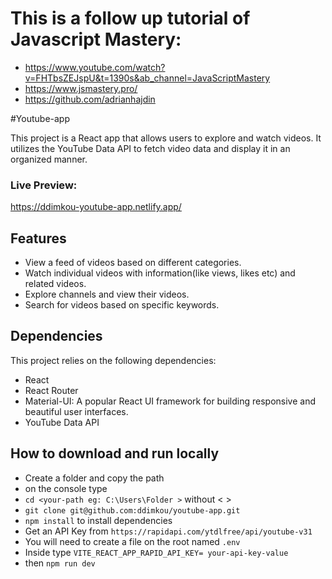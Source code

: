 # **This is a follow up tutorial of Javascript Mastery:**
* https://www.youtube.com/watch?v=FHTbsZEJspU&t=1390s&ab_channel=JavaScriptMastery
* https://www.jsmastery.pro/
* https://github.com/adrianhajdin


#Youtube-app

This project is a React app that allows users to explore and watch videos. It utilizes the YouTube Data API to fetch video data and display it in an organized manner.

### Live Preview:
https://ddimkou-youtube-app.netlify.app/

## Features

- View a feed of videos based on different categories.
- Watch individual videos with information(like views, likes etc) and related videos.
- Explore channels and view their videos.
- Search for videos based on specific keywords.

## Dependencies

This project relies on the following dependencies:

- React
- React Router
- Material-UI: A popular React UI framework for building responsive and beautiful user interfaces.
- YouTube Data API


## How to download and run locally
- Create a folder and copy the path
- on the console type  
-  ` cd <your-path eg: C:\Users\Folder > ` without < >
- ` git clone git@github.com:ddimkou/youtube-app.git `
- ` npm install ` to install dependencies
- Get an API Key from ` https://rapidapi.com/ytdlfree/api/youtube-v31 `
- You will need to create a file on the root named `.env `
- Inside type ` VITE_REACT_APP_RAPID_API_KEY= your-api-key-value `
- then `npm run dev`



